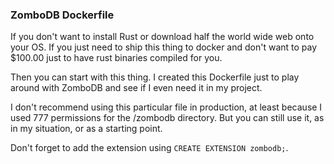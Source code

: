 ### ZomboDB Dockerfile

If you don't want to install Rust or download half the world wide web onto your OS.
If you just need to ship this thing to docker and don't want to pay $100.00 just to have rust binaries compiled for you.

Then you can start with this thing.
I created this Dockerfile just to play around with ZomboDB and see if I even need it in my project.

I don't recommend using this particular file in production, at least because I used 777 permissions for the /zombodb directory.
But you can still use it, as in my situation, or as a starting point.

Don't forget to add the extension using `CREATE EXTENSION zombodb;`.